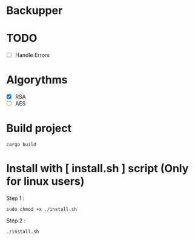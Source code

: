 # Backupper

# TODO

-   [ ] Handle Errors

# Algorythms

-   [x] RSA
-   [ ] AES

# Build project

`cargo build`

# Install with [ install.sh ] script (Only for linux users)

Step 1 :

`sudo chmod +x ./install.sh`

Step 2 :

`./install.sh`
